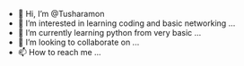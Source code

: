 - 👋 Hi, I’m @Tusharamon
- 👀 I’m interested in learning coding and basic networking ...
- 🌱 I’m currently learning python from very basic ...
- 💞️ I’m looking to collaborate on ...
- 📫 How to reach me ...

<!---
Tusharamon/Tusharamon is a ✨ special ✨ repository because its `README.md` (this file) appears on your GitHub profile.
You can click the Preview link to take a look at your changes.
--->
